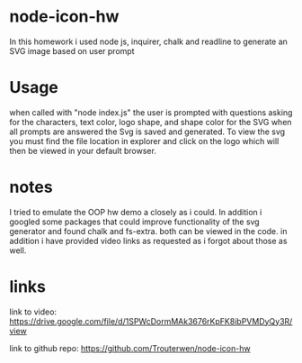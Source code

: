 # node-icon-hw
In this homework i used node js, inquirer, chalk and readline to generate an SVG image based on user prompt

# Usage 
when called with "node index.js" the user is prompted with questions asking for the characters, text color, logo shape, and shape color for the SVG when all prompts are answered the Svg is saved and generated. To view the svg you must find the file location in explorer and click on the logo which will then be viewed in your default browser.


# notes 
I tried to emulate the OOP hw demo a closely as i could. In addition i googled some packages that could improve functionality of the svg generator and found chalk and fs-extra. both can be viewed in the code. in addition i have provided video links as requested as i forgot about those as well. 

# links 
link to video: https://drive.google.com/file/d/1SPWcDormMAk3676rKpFK8ibPVMDyQy3R/view

link to github repo: https://github.com/Trouterwen/node-icon-hw